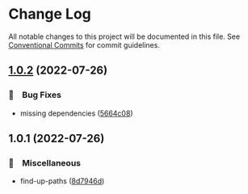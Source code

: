 # Change Log

All notable changes to this project will be documented in this file.
See [Conventional Commits](https://conventionalcommits.org) for commit guidelines.

## [1.0.2](https://github.com/bluelovers/ws-iconv/compare/find-up-paths@1.0.1...find-up-paths@1.0.2) (2022-07-26)


### 🐛　Bug Fixes

* missing dependencies ([5664c08](https://github.com/bluelovers/ws-iconv/commit/5664c08e38a5e43adfe7137a1dd6b61d5b486b55))





## 1.0.1 (2022-07-26)


### 🔖　Miscellaneous

* find-up-paths ([8d7946d](https://github.com/bluelovers/ws-iconv/commit/8d7946dba8cf7c94ee12a7e458da0bfec4936112))
